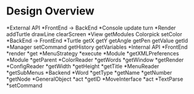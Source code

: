 Design Overview
===============
*External API
    *FrontEnd -> BackEnd
        *Console
            update
            turn
        *Render
            addTurtle
            drawLine
            clearScreen
        *View
            getModules
        Colorpick
            setColor
    *BackEnd -> FrontEnd
        *Turtle
            getX
            getY
            getAngle
            getPen
            getValue
            getId
        *Manager
            setCommand
            getHistory
            getVariables
*Internal API
    *FrontEnd
        *render
            *get
        *MenuStrategy
            *execute
        *Module
            *getXMLPreferences
        *Module
            *getParent
        *ColorReader
            *getWords
            *getWindow
            *getRender
        *ConfigReader
            *getWidth
            *getHeight
            *getTitle
        *MenuReader
            *getSubMenus
    *Backend
        *Word
            *getType
            *getName
            *getNumber
            *getNode
        *GeneralObject
            *act
            *getID
        *MoveInterface
            *act
        *TextParse
            *setCommand
        
        
            